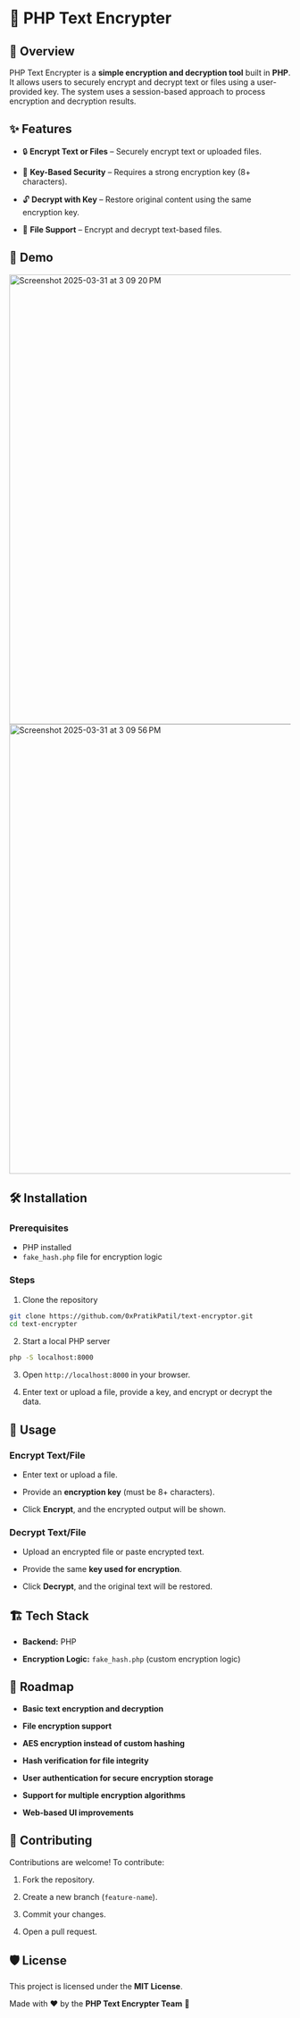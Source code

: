 # 🔐 PHP Text Encrypter

## 🚀 Overview

PHP Text Encrypter is a **simple encryption and decryption tool** built in **PHP**. It allows users to securely encrypt and decrypt text or files using a user-provided key. The system uses a session-based approach to process encryption and decryption results.

## ✨ Features

-   🔒 **Encrypt Text or Files** – Securely encrypt text or uploaded files.
    
-   🔑 **Key-Based Security** – Requires a strong encryption key (8+ characters).
    
-   🔓 **Decrypt with Key** – Restore original content using the same encryption key.
    
-   📂 **File Support** – Encrypt and decrypt text-based files.
    
## 📸 Demo
<img width="805" alt="Screenshot 2025-03-31 at 3 09 20 PM" src="https://github.com/user-attachments/assets/dee4bc66-b44f-4946-9d4b-cf95eb80b158" />

<img width="805" alt="Screenshot 2025-03-31 at 3 09 56 PM" src="https://github.com/user-attachments/assets/2d4cbc1d-3a97-45a7-bf60-8b8329ed14c3" />


## 🛠 Installation

### Prerequisites

-   PHP installed
-   `fake_hash.php` file for encryption logic
    

### Steps

1.  Clone the repository
```sh
git clone https://github.com/0xPratikPatil/text-encryptor.git
cd text-encrypter
```
2.  Start a local PHP server

```sh
php -S localhost:8000
```

3.  Open `http://localhost:8000` in your browser.
    
4.  Enter text or upload a file, provide a key, and encrypt or decrypt the data.
    

## 📌 Usage

### **Encrypt Text/File**

-   Enter text or upload a file.
    
-   Provide an **encryption key** (must be 8+ characters).
    
-   Click **Encrypt**, and the encrypted output will be shown.
    

### **Decrypt Text/File**

-   Upload an encrypted file or paste encrypted text.
    
-   Provide the same **key used for encryption**.
    
-   Click **Decrypt**, and the original text will be restored.
    

## 🏗 Tech Stack

-   **Backend:** PHP
    
-   **Encryption Logic:** `fake_hash.php` (custom encryption logic)

## 📌 Roadmap

-   **Basic text encryption and decryption**
    
-   **File encryption support**
    
-   **AES encryption instead of custom hashing**
    
-   **Hash verification for file integrity**
    
-   **User authentication for secure encryption storage**
    
-   **Support for multiple encryption algorithms**
    
-   **Web-based UI improvements**
    

## 🤝 Contributing

Contributions are welcome! To contribute:

1.  Fork the repository.
    
2.  Create a new branch (`feature-name`).
    
3.  Commit your changes.
    
4.  Open a pull request.
    

## 🛡 License

This project is licensed under the **MIT License**.

Made with ❤️ by the **PHP Text Encrypter Team** 🔐
